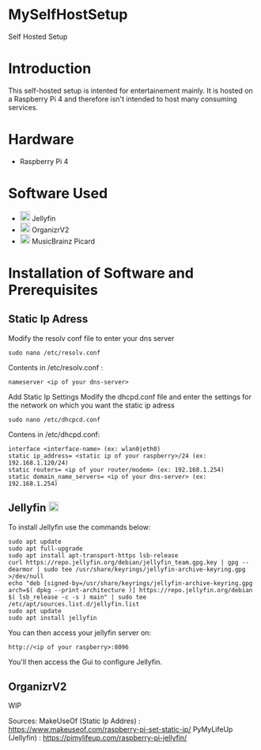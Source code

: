 # MySelfHostSetup
Self Hosted Setup

# Introduction
This self-hosted setup is intented for entertainement mainly. It is hosted on a Raspberry Pi 4 and therefore isn't intended to host many consuming services.

# Hardware
- Raspberry Pi 4

# Software Used
- <img src="https://external-content.duckduckgo.com/iu/?u=https%3A%2F%2Fi.redd.it%2Fuybguvnj1p821.png&f=1&nofb=1&ipt=c36f3dd7ec349cc70df7a22036817b83ecc7a86883ac8e3952b9f6f78cc29434&ipo=images" width="20" height="20" /> Jellyfin
- <img src="https://external-content.duckduckgo.com/ip3/org.cyphercolt.com.ico" width="20" height="20" /> OrganizrV2
- <img src="https://external-content.duckduckgo.com/iu/?u=https%3A%2F%2F4.bp.blogspot.com%2F-wgdZB_sdTG4%2FXLxRypdhUXI%2FAAAAAAAAL_8%2FsfsSEqdhknISyipHK3hqeDgfXJpcPhndgCPcBGAYYCw%2Fs1600%2Fpicard_logo.png&f=1&nofb=1&ipt=cbaa57e78f2027f996799e102ebd27cec6bb8886ac0c91d6a6438de673833052&ipo=images" width="20" height="20" /> MusicBrainz Picard

# Installation of Software and Prerequisites
## Static Ip Adress
Modify the resolv conf file to enter your dns server
```
sudo nano /etc/resolv.conf
```
Contents in /etc/resolv.conf :
```
nameserver <ip of your dns-server>
```

Add Static Ip Settings
Modify the dhcpd.conf file and enter the settings for the network on which you want the static ip adress
```
sudo nano /etc/dhcpcd.conf
```
Contens in /etc/dhcpd.conf:
```
interface <interface-name> (ex: wlan0|eth0)
static ip_address= <static ip of your raspberry>/24 (ex: 192.168.1.120/24)
static routers= <ip of your router/modem> (ex: 192.168.1.254)
static domain_name_servers= <ip of your dns-server> (ex: 192.168.1.254)
```

## Jellyfin <img src="https://external-content.duckduckgo.com/iu/?u=https%3A%2F%2Fi.redd.it%2Fuybguvnj1p821.png&f=1&nofb=1&ipt=c36f3dd7ec349cc70df7a22036817b83ecc7a86883ac8e3952b9f6f78cc29434&ipo=images" width="20" height="20" />

To install Jellyfin use the commands below: 

```
sudo apt update
sudo apt full-upgrade
sudo apt install apt-transport-https lsb-release
curl https://repo.jellyfin.org/debian/jellyfin_team.gpg.key | gpg --dearmor | sudo tee /usr/share/keyrings/jellyfin-archive-keyring.gpg >/dev/null
echo "deb [signed-by=/usr/share/keyrings/jellyfin-archive-keyring.gpg arch=$( dpkg --print-architecture )] https://repo.jellyfin.org/debian $( lsb_release -c -s ) main" | sudo tee /etc/apt/sources.list.d/jellyfin.list
sudo apt update
sudo apt install jellyfin
```
You can then access your jellyfin server on:
```
http://<ip of your raspberry>:8096
```

You'll then access the Gui to configure Jellyfin.
  
## OrganizrV2
WIP


Sources: 
MakeUseOf (Static Ip Addres) : https://www.makeuseof.com/raspberry-pi-set-static-ip/
PyMyLifeUp (Jellyfin) : https://pimylifeup.com/raspberry-pi-jellyfin/ 
